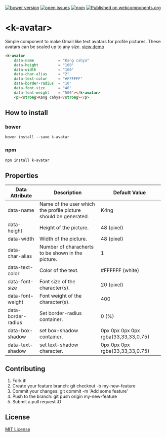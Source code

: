 [![bower version](https://img.shields.io/bower/v/k-avatar.svg)](https://libraries.io/bower/k-avatar) 
[![open issues](https://img.shields.io/github/issues/k4ng%2Fk-avatar.svg)](https://github.com/k4ng/k-avatar/issues) 
[![npm](https://img.shields.io/npm/v/k-avatar.svg)](https://www.npmjs.com/package/k-avatar)
[![Published on webcomponents.org](https://img.shields.io/badge/webcomponents.org-published-blue.svg)](https://github.com/k4ng/k-avatar) 


# \<k-avatar\>

Simple component to make Gmail like text avatars for profile pictures. These avatars can be scaled up to any size. [view demo](https://k4ng.github.io/k-avatar/)

<!--
```
<custom-element-demo height="300">
  <template>
    <script src="../webcomponentsjs/webcomponents-lite.js"></script>
    <link rel="import" href="k-avatar.html">
    <next-code-block></next-code-block>
  </template>
</custom-element-demo>
```
-->
```html
<k-avatar 
    data-name           = "Kang cahya"
    data-height         = "100"
    data-width          = "100"
    data-char-alias     = "2"
    data-text-color     = "#FFFFFF"
    data-border-radius  = "10"
    data-font-size      = "40"
    data-font-weight    = "500"></k-avatar> 
    <p><strong>Kang cahya</strong></p>
```


## How to install

### bower

```markdown
bower install --save k-avatar
```

### npm

```markdown
npm install k-avatar
```


## Properties

Data Attribute | Description | Default Value
-------------- | ----------- | -------------
data-name | Name of the user which the profile picture should be generated. | K4ng
data-height | Height of the picture. | 48 (pixel)
data-width | Width of the picture. | 48 (pixel)
data-char-alias | Number of characherts to be shown in the picture. | 1
data-text-color | Color of the text. | #FFFFFF (white)
data-font-size | Font size of the character(s). | 20 (pixel)
data-font-weight | Font weight of the character(s). | 400 
data-border-radius | Set border-radius container. | 0 (%)
data-box-shadow | set box-shadow container. | 0px 0px 0px 0px rgba(33,33,33,0.75)
data-text-shadow | set text-shadow character. | 0px 0px 0px rgba(33,33,33,0.75)

## Contributing

1. Fork it!
1. Create your feature branch: git checkout -b my-new-feature
1. Commit your changes: git commit -m 'Add some feature'
1. Push to the branch: git push origin my-new-feature
1. Submit a pull request :D

## License

[MIT License](https://github.com/dyazincahya/k-avatar/blob/master/LICENSE) 
